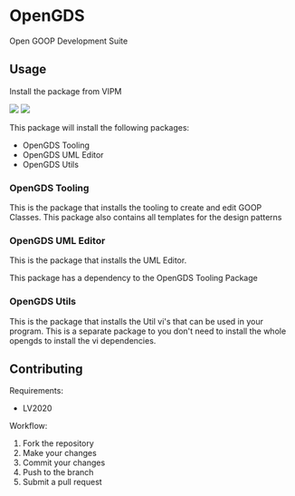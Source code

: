 # OpenGDS

Open GOOP Development Suite

## Usage

Install the package from VIPM

<a href="https://www.vipm.io/package/opengds/"> <img src="https://www.vipm.io/package/opengds/badge.svg?metric=installs"></a> <a href="https://www.vipm.io/package/opengds/"><img src="https://www.vipm.io/package/opengds/badge.svg?metric=stars"></a>

This package will install the following packages:
- OpenGDS Tooling
- OpenGDS UML Editor
- OpenGDS Utils

### OpenGDS Tooling

This is the package that installs the tooling to create and edit GOOP Classes. This package also contains all templates for the design patterns

### OpenGDS UML Editor

This is the package that installs the UML Editor.

This package has a dependency to the OpenGDS Tooling Package

### OpenGDS Utils

This is the package that installs the Util vi's that can be used in your program. This is a separate package to you don't need to install the whole opengds to install the vi dependencies.

## Contributing

Requirements:
- LV2020

Workflow:
1. Fork the repository
2. Make your changes
3. Commit your changes
4. Push to the branch
5. Submit a pull request



